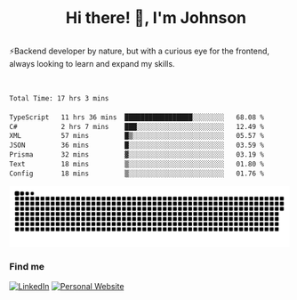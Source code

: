 <div id="user-content-toc">
  <ul align="center">
    <summary><h1 style="display: inline-block">Hi there! 👋, I'm Johnson</h1></summary>
  </ul>
</div>

⚡Backend developer by nature, but with a curious eye for the frontend, always looking to learn and expand my skills.

<br>


<!--START_SECTION:waka-->

```txt
Total Time: 17 hrs 3 mins

TypeScript   11 hrs 36 mins  █████████████████░░░░░░░░   68.08 %
C#           2 hrs 7 mins    ███░░░░░░░░░░░░░░░░░░░░░░   12.49 %
XML          57 mins         █▒░░░░░░░░░░░░░░░░░░░░░░░   05.57 %
JSON         36 mins         █░░░░░░░░░░░░░░░░░░░░░░░░   03.59 %
Prisma       32 mins         ▓░░░░░░░░░░░░░░░░░░░░░░░░   03.19 %
Text         18 mins         ▒░░░░░░░░░░░░░░░░░░░░░░░░   01.80 %
Config       18 mins         ▒░░░░░░░░░░░░░░░░░░░░░░░░   01.76 %
```

<!--END_SECTION:waka-->

<picture>
  <source  srcset="https://github.com/joshwambere/joshwambere/blob/output/github-contribution-grid-snake-dark.svg?palette=github-dark">
  <source  srcset="https://github.com/joshwambere/joshwambere/blob/output/github-contribution-grid-snake.svg">
  <img alt="github contribution grid snake animation" src="https://github.com/joshwambere/joshwambere/blob/output/github-contribution-grid-snake.svg">
</picture>

### Find me
<a href="https://www.linkedin.com/in/dusabe-johnson" target="_blank"><img src="https://img.shields.io/badge/LinkedIn-%230077B5.svg?&style=flat&logo=linkedin&logoColor=white" alt="LinkedIn"></a>
‎‎ [![Personal Website](https://img.shields.io/badge/visit-Johnsonis.me-blue)](https://johnsonis.me/)
